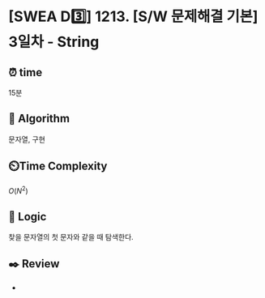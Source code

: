 # [SWEA D3️⃣] 1213. [S/W 문제해결 기본] 3일차 - String
 
## ⏰  **time**

15분

## :pushpin: **Algorithm**

문자열, 구현

## ⏲️**Time Complexity**

$O(N^2)$

## :round_pushpin: **Logic**

찾을 문자열의 첫 문자와 같을 때 탐색한다.

## :black_nib: **Review**
- 
